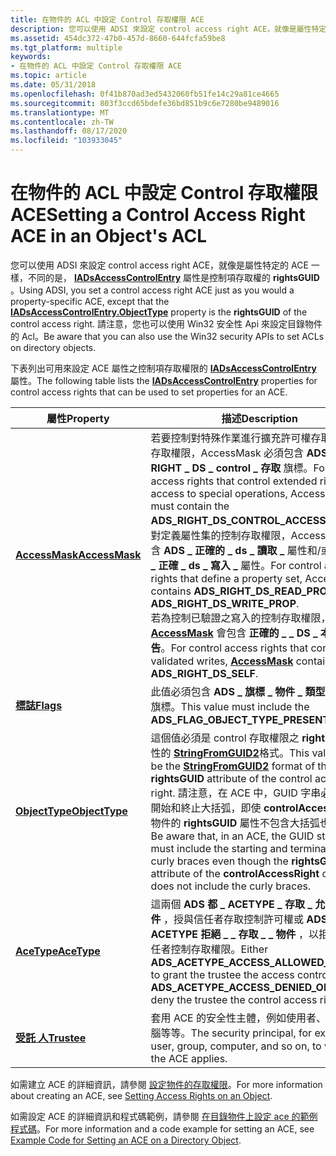 ```yaml
---
title: 在物件的 ACL 中設定 Control 存取權限 ACE
description: 您可以使用 ADSI 來設定 control access right ACE，就像是屬性特定的 ACE 一樣，不同的是，IADsAccessControlEntry 屬性是控制項存取權的 rightsGUID。
ms.assetid: 454dc372-47b0-457d-8660-644fcfa59be8
ms.tgt_platform: multiple
keywords:
- 在物件的 ACL 中設定 Control 存取權限 ACE
ms.topic: article
ms.date: 05/31/2018
ms.openlocfilehash: 0f41b870ad3ed5432060fb51fe14c29a81ce4665
ms.sourcegitcommit: 803f3ccd65bdefe36bd851b9c6e7280be9489016
ms.translationtype: MT
ms.contentlocale: zh-TW
ms.lasthandoff: 08/17/2020
ms.locfileid: "103933045"
---
```

# <a name="setting-a-control-access-right-ace-in-an-objects-acl"></a><span data-ttu-id="7e6c9-104">在物件的 ACL 中設定 Control 存取權限 ACE</span><span class="sxs-lookup"><span data-stu-id="7e6c9-104">Setting a Control Access Right ACE in an Object's ACL</span></span>

<span data-ttu-id="7e6c9-105">您可以使用 ADSI 來設定 control access right ACE，就像是屬性特定的 ACE 一樣，不同的是， [**IADsAccessControlEntry**](/windows/desktop/ADSI/iadsaccesscontrolentry-property-methods) 屬性是控制項存取權的 **rightsGUID** 。</span><span class="sxs-lookup"><span data-stu-id="7e6c9-105">Using ADSI, you set a control access right ACE just as you would a property-specific ACE, except that the [**IADsAccessControlEntry.ObjectType**](/windows/desktop/ADSI/iadsaccesscontrolentry-property-methods) property is the **rightsGUID** of the control access right.</span></span> <span data-ttu-id="7e6c9-106">請注意，您也可以使用 Win32 安全性 Api 來設定目錄物件的 Acl。</span><span class="sxs-lookup"><span data-stu-id="7e6c9-106">Be aware that you can also use the Win32 security APIs to set ACLs on directory objects.</span></span>

<span data-ttu-id="7e6c9-107">下表列出可用來設定 ACE 屬性之控制項存取權限的 [**IADsAccessControlEntry**](/windows/desktop/api/iads/nn-iads-iadsaccesscontrolentry) 屬性。</span><span class="sxs-lookup"><span data-stu-id="7e6c9-107">The following table lists the [**IADsAccessControlEntry**](/windows/desktop/api/iads/nn-iads-iadsaccesscontrolentry) properties for control access rights that can be used to set properties for an ACE.</span></span>



| <span data-ttu-id="7e6c9-108">屬性</span><span class="sxs-lookup"><span data-stu-id="7e6c9-108">Property</span></span>                                                       | <span data-ttu-id="7e6c9-109">描述</span><span class="sxs-lookup"><span data-stu-id="7e6c9-109">Description</span></span>                                                                                                                                                                                                                                                                                                                                                                                                                                                                                  |
|----------------------------------------------------------------|----------------------------------------------------------------------------------------------------------------------------------------------------------------------------------------------------------------------------------------------------------------------------------------------------------------------------------------------------------------------------------------------------------------------------------------------------------------------------------------------|
| [<span data-ttu-id="7e6c9-110">**AccessMask**</span><span class="sxs-lookup"><span data-stu-id="7e6c9-110">**AccessMask**</span></span>](/windows/desktop/ADSI/iadsaccesscontrolentry-property-methods) | <span data-ttu-id="7e6c9-111">若要控制對特殊作業進行擴充許可權存取的控制存取權限，AccessMask 必須包含 **ADS \_ RIGHT \_ DS \_ control \_ 存取** 旗標。</span><span class="sxs-lookup"><span data-stu-id="7e6c9-111">For control access rights that control extended rights access to special operations, AccessMask must contain the **ADS\_RIGHT\_DS\_CONTROL\_ACCESS** flag.</span></span> <span data-ttu-id="7e6c9-112">針對定義屬性集的控制存取權限，AccessMask 包含 **ADS \_ 正確的 \_ ds \_ 讀取 \_** 屬性和/或 **ads 的 \_ 正確 \_ ds \_ 寫入 \_** 屬性。</span><span class="sxs-lookup"><span data-stu-id="7e6c9-112">For control access rights that define a property set, AccessMask contains **ADS\_RIGHT\_DS\_READ\_PROP** and/or **ADS\_RIGHT\_DS\_WRITE\_PROP**.</span></span><br/> <span data-ttu-id="7e6c9-113">若為控制已驗證之寫入的控制存取權限， [**AccessMask**](/windows/desktop/ADSI/iadsaccesscontrolentry-property-methods) 會包含 **正確的 \_ \_ DS \_ 本身的廣告**。</span><span class="sxs-lookup"><span data-stu-id="7e6c9-113">For control access rights that control validated writes, [**AccessMask**](/windows/desktop/ADSI/iadsaccesscontrolentry-property-methods) contains **ADS\_RIGHT\_DS\_SELF**.</span></span><br/> |
| [<span data-ttu-id="7e6c9-114">**標誌**</span><span class="sxs-lookup"><span data-stu-id="7e6c9-114">**Flags**</span></span>](/windows/desktop/ADSI/iadsaccesscontrolentry-property-methods)      | <span data-ttu-id="7e6c9-115">此值必須包含 **ADS \_ 旗標 \_ 物件 \_ 類型 \_ 目前** 的旗標。</span><span class="sxs-lookup"><span data-stu-id="7e6c9-115">This value must include the **ADS\_FLAG\_OBJECT\_TYPE\_PRESENT** flag.</span></span>                                                                                                                                                                                                                                                                                                                                                                                                                       |
| [<span data-ttu-id="7e6c9-116">**ObjectType**</span><span class="sxs-lookup"><span data-stu-id="7e6c9-116">**ObjectType**</span></span>](/windows/desktop/ADSI/iadsaccesscontrolentry-property-methods) | <span data-ttu-id="7e6c9-117">這個值必須是 control 存取權限之 **rightsGUID** 屬性的 [**StringFromGUID2**](/windows/win32/api/combaseapi/nf-combaseapi-stringfromguid2)格式。</span><span class="sxs-lookup"><span data-stu-id="7e6c9-117">This value must be the [**StringFromGUID2**](/windows/win32/api/combaseapi/nf-combaseapi-stringfromguid2) format of the **rightsGUID** attribute of the control access right.</span></span> <span data-ttu-id="7e6c9-118">請注意，在 ACE 中，GUID 字串必須包含開始和終止大括弧，即使 **controlAccessRight** 物件的 **rightsGUID** 屬性不包含大括弧也一樣。</span><span class="sxs-lookup"><span data-stu-id="7e6c9-118">Be aware that, in an ACE, the GUID string must include the starting and terminating curly braces even though the **rightsGUID** attribute of the **controlAccessRight** object does not include the curly braces.</span></span>                                                                                                                                     |
| [<span data-ttu-id="7e6c9-119">**AceType**</span><span class="sxs-lookup"><span data-stu-id="7e6c9-119">**AceType**</span></span>](/windows/desktop/ADSI/iadsaccesscontrolentry-property-methods)    | <span data-ttu-id="7e6c9-120">這兩個 **ADS 都 \_ ACETYPE \_ 存取 \_ 允許的 \_ 物件** ，授與信任者存取控制許可權或 **ADS ACETYPE 拒絕 \_ \_ 存取 \_ \_ 物件** ，以拒絕受信任者控制存取權限。</span><span class="sxs-lookup"><span data-stu-id="7e6c9-120">Either **ADS\_ACETYPE\_ACCESS\_ALLOWED\_OBJECT** to grant the trustee the access control right or **ADS\_ACETYPE\_ACCESS\_DENIED\_OBJECT** to deny the trustee the control access right.</span></span>                                                                                                                                                                                                                                                                                                     |
| [<span data-ttu-id="7e6c9-121">**受託 人**</span><span class="sxs-lookup"><span data-stu-id="7e6c9-121">**Trustee**</span></span>](/windows/desktop/ADSI/iadsaccesscontrolentry-property-methods)    | <span data-ttu-id="7e6c9-122">套用 ACE 的安全性主體，例如使用者、群組、電腦等等。</span><span class="sxs-lookup"><span data-stu-id="7e6c9-122">The security principal, for example user, group, computer, and so on, to which the ACE applies.</span></span>                                                                                                                                                                                                                                                                                                                                                                                              |



 

<span data-ttu-id="7e6c9-123">如需建立 ACE 的詳細資訊，請參閱 [設定物件的存取權限](setting-access-rights-on-an-object.md)。</span><span class="sxs-lookup"><span data-stu-id="7e6c9-123">For more information about creating an ACE, see [Setting Access Rights on an Object](setting-access-rights-on-an-object.md).</span></span>

<span data-ttu-id="7e6c9-124">如需設定 ACE 的詳細資訊和程式碼範例，請參閱 [在目錄物件上設定 ace 的範例程式碼](example-code-for-setting-an-ace-on-a-directory-object.md)。</span><span class="sxs-lookup"><span data-stu-id="7e6c9-124">For more information and a code example for setting an ACE, see [Example Code for Setting an ACE on a Directory Object](example-code-for-setting-an-ace-on-a-directory-object.md).</span></span>

 

